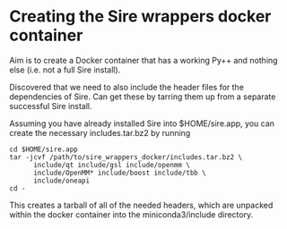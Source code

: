 # Creating the Sire wrappers docker container

Aim is to create a Docker container that has a working
Py++ and nothing else (i.e. not a full Sire install).

Discovered that we need to also include the header files
for the dependencies of Sire. Can get these by 
tarring them up from a separate successful Sire install.

Assuming you have already installed Sire into $HOME/sire.app,
you can create the necessary includes.tar.bz2 by running

```
cd $HOME/sire.app
tar -jcvf /path/to/sire_wrappers_docker/includes.tar.bz2 \
      include/qt include/gsl include/openmm \
      include/OpenMM* include/boost include/tbb \
      include/oneapi
cd -
```

This creates a tarball of all of the needed headers, which
are unpacked within the docker container into the 
miniconda3/include directory.

